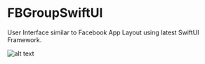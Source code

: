 # FBGroupSwiftUI
User Interface similar to Facebook App Layout using latest SwiftUI Framework.

![alt text](https://github.com/igatsha/FBGroupSwiftUI/blob/master/Github_data/layout.gif)
